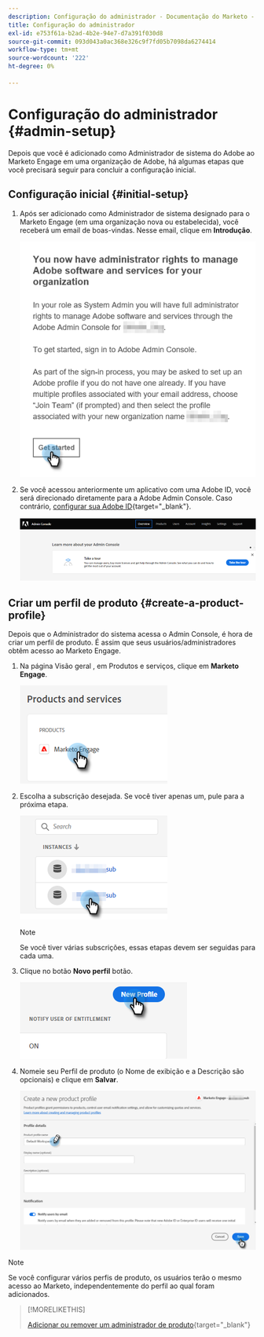 ```yaml
---
description: Configuração do administrador - Documentação do Marketo - Documentação do produto
title: Configuração do administrador
exl-id: e753f61a-b2ad-4b2e-94e7-d7a391f030d8
source-git-commit: 093d043a0ac368e326c9f7fd05b7098da6274414
workflow-type: tm+mt
source-wordcount: '222'
ht-degree: 0%

---
```


# Configuração do administrador {#admin-setup}

Depois que você é adicionado como Administrador de sistema do Adobe ao Marketo Engage em uma organização de Adobe, há algumas etapas que você precisará seguir para concluir a configuração inicial.

## Configuração inicial {#initial-setup}

1. Após ser adicionado como Administrador de sistema designado para o Marketo Engage (em uma organização nova ou estabelecida), você receberá um email de boas-vindas. Nesse email, clique em **Introdução**.

   ![](assets/admin-setup-1.png)

1. Se você acessou anteriormente um aplicativo com uma Adobe ID, você será direcionado diretamente para a Adobe Admin Console. Caso contrário, [configurar sua Adobe ID](https://helpx.adobe.com/manage-account/using/create-update-adobe-id.html){target=&quot;_blank&quot;}.

   ![](assets/admin-setup-2.png)

## Criar um perfil de produto {#create-a-product-profile}

Depois que o Administrador do sistema acessa o Admin Console, é hora de criar um perfil de produto. É assim que seus usuários/administradores obtêm acesso ao Marketo Engage.

1. Na página Visão geral , em Produtos e serviços, clique em **Marketo Engage**.

   ![](assets/admin-setup-3.png)

1. Escolha a subscrição desejada. Se você tiver apenas um, pule para a próxima etapa.

   ![](assets/admin-setup-4.png)

   >[!NOTE]
   >
   >Se você tiver várias subscrições, essas etapas devem ser seguidas para cada uma.

1. Clique no botão **Novo perfil** botão.

   ![](assets/admin-setup-5.png)

1. Nomeie seu Perfil de produto (o Nome de exibição e a Descrição são opcionais) e clique em **Salvar**.

   ![](assets/admin-setup-6.png)

>[!NOTE]
>
>Se você configurar vários perfis de produto, os usuários terão o mesmo acesso ao Marketo, independentemente do perfil ao qual foram adicionados.

>[!MORELIKETHIS]
>
>[Adicionar ou remover um administrador de produto](/help/marketo/product-docs/administration/marketo-with-adobe-identity/add-or-remove-a-product-admin.md){target=&quot;_blank&quot;}
